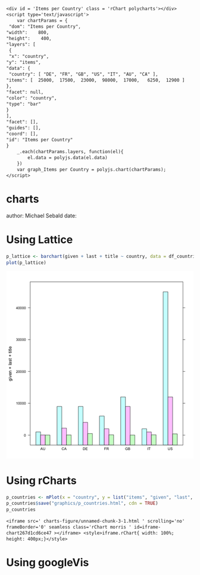 
```

<div id = 'Items per Country' class = 'rChart polycharts'></div>
<script type='text/javascript'>
    var chartParams = {
 "dom": "Items per Country",
"width":    800,
"height":    400,
"layers": [
 {
 "x": "country",
"y": "items",
"data": {
 "country": [ "DE", "FR", "GB", "US", "IT", "AU", "CA" ],
"items": [  25000,  17500,  23000,  98000,  17000,   6250,  12900 ] 
},
"facet": null,
"color": "country",
"type": "bar" 
} 
],
"facet": [],
"guides": [],
"coord": [],
"id": "Items per Country" 
}
    _.each(chartParams.layers, function(el){
        el.data = polyjs.data(el.data)
    })
    var graph_Items per Country = polyjs.chart(chartParams);
</script>
```

charts
========================================================
author: Michael Sebald
date: 

Using Lattice
========================================================


```r
p_lattice <- barchart(given + last + title ~ country, data = df_countries)
plot(p_lattice)
```

![plot of chunk unnamed-chunk-2](charts-figure/unnamed-chunk-2-1.png)

Using rCharts
========================================================


```r
p_countries <- mPlot(x = "country", y = list("items", "given", "last", "title"), data = df_countries, type = "Bar")
p_countries$save("graphics/p_countries.html", cdn = TRUE)
p_countries
```

```
<iframe src=' charts-figure/unnamed-chunk-3-1.html ' scrolling='no' frameBorder='0' seamless class='rChart morris ' id=iframe- chart267d1cd6ce47 ></iframe> <style>iframe.rChart{ width: 100%; height: 400px;}</style>
```

Using googleVis
========================================================


